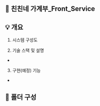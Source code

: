 ## :closed_book: 친친네 가계부_Front_Service

## :bulb: 개요
1. 시스템 구성도

2. 기술 스택 및 설명
  * 
3. 구현(예정) 기능
  *
## :open_file_folder: 폴더 구성

